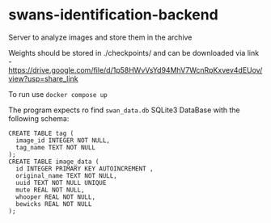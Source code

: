 # swans-identification-backend

Server to analyze images and store them in the archive

Weights should be stored in ./checkpoints/ and can be downloaded via link - https://drive.google.com/file/d/1p58HWvVsYd94MhV7WcnRpKxvev4dEUov/view?usp=share_link

To run use `docker compose up`

The program expects ro find `swan_data.db` SQLite3 DataBase with the following schema:

```
CREATE TABLE tag (
  image_id INTEGER NOT NULL,
  tag_name TEXT NOT NULL
);
CREATE TABLE image_data (
  id INTEGER PRIMARY KEY AUTOINCREMENT ,
  original_name TEXT NOT NULL,
  uuid TEXT NOT NULL UNIQUE
  mute REAL NOT NULL,
  whooper REAL NOT NULL,
  bewicks REAL NOT NULL
);

```
